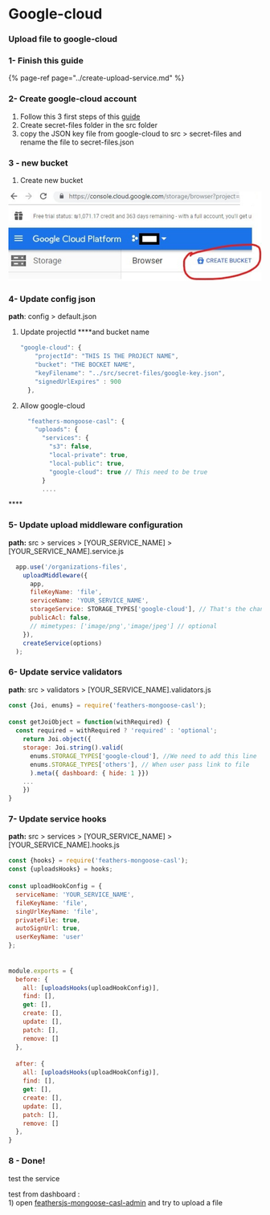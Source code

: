 # Google-cloud

### Upload file to google-cloud 

###  1- Finish this guide

{% page-ref page="../create-upload-service.md" %}

### 

### 2- Create google-cloud account

1. Follow this 3 first steps of this [guide](%20https://medium.com/@iwozzy/easily-host-images-with-node-and-google-cloud-storage-29fb14e2cdb8)
2. Create secret-files folder  in the src folder
3. copy the JSON key  file from google-cloud to src &gt; secret-files and rename the file to secret-files.json

### 

### 3 - new bucket

1.  Create new bucket  


   ![](../../../.gitbook/assets/google-cloud-bucket%20%281%29.jpg)

### 

### 4- Update config json

**path**: config &gt; default.json  


1. Update projectId ****and bucket name  


   ```javascript
   "google-cloud": {
       "projectId": "THIS IS THE PROJECT NAME",
       "bucket": "THE BOCKET NAME",
       "keyFilename": "../src/secret-files/google-key.json",
       "signedUrlExpires" : 900
     },
   ```

2. Allow google-cloud  


   ```javascript
     "feathers-mongoose-casl": {
       "uploads": {
         "services": {
           "s3": false,
           "local-private": true,
           "local-public": true,
           "google-cloud": true // This need to be true
         }
         ....
   ```

\*\*\*\*

### **5- Update upload middleware configuration**

**path:** src &gt; services &gt; \[YOUR\_SERVICE\_NAME\] &gt; \[YOUR\_SERVICE\_NAME\].service.js

```javascript
  app.use('/organizations-files',
    uploadMiddleware({
      app,
      fileKeyName: 'file',
      serviceName: 'YOUR_SERVICE_NAME',
      storageService: STORAGE_TYPES['google-cloud'], // That's the change we made
      publicAcl: false,
      // mimetypes: ['image/png','image/jpeg'] // optional
    }),
    createService(options)
  );
```



### 6- Update service validators

**path**: src &gt; validators &gt;  \[YOUR\_SERVICE\_NAME\].validators.js

```javascript
const {Joi, enums} = require('feathers-mongoose-casl');

const getJoiObject = function(withRequired) {
  const required = withRequired ? 'required' : 'optional';
    return Joi.object({
    storage: Joi.string().valid(
      enums.STORAGE_TYPES['google-cloud'], //We need to add this line
      enums.STORAGE_TYPES['others'], // When user pass link to file
      ).meta({ dashboard: { hide: 1 }})
    ...
    })
}
```

#### 

### 7- Update service hooks

**path:** src &gt; services &gt; \[YOUR\_SERVICE\_NAME\] &gt; \[YOUR\_SERVICE\_NAME\].hooks.js

```javascript
const {hooks} = require('feathers-mongoose-casl');
const {uploadsHooks} = hooks;

const uploadHookConfig = {
  serviceName: 'YOUR_SERVICE_NAME',
  fileKeyName: 'file',
  singUrlKeyName: 'file',
  privateFile: true,
  autoSignUrl: true,
  userKeyName: 'user'
};


module.exports = {
  before: {
    all: [uploadsHooks(uploadHookConfig)],
    find: [],
    get: [],
    create: [],
    update: [],
    patch: [],
    remove: []
  },

  after: {
    all: [uploadsHooks(uploadHookConfig)],
    find: [],
    get: [],
    create: [],
    update: [],
    patch: [],
    remove: []
  },
}
```

### 8 - Done!

test the service

test from dashboard :  
1\) open [feathersjs-mongoose-casl-admin](../../../start-new-project-1/install-feathers-mongoose-casl.md) and try to upload a file

